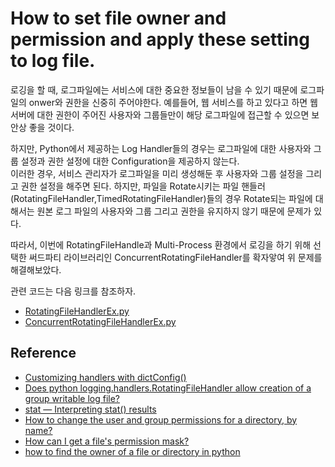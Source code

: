# How to set file owner and permission and apply these setting to log file.

로깅을 할 때, 로그파일에는 서비스에 대한 중요한 정보들이 남을 수 있기 때문에 로그파일의 onwer와 권한을 신중히 주어야한다.
예를들어, 웹 서비스를 하고 있다고 하면 웹 서버에 대한 권한이 주어진 사용자와 그룹들만이 해당 로그파일에 접근할 수 있으면 보안상 좋을 것이다.  

하지만, Python에서 제공하는 Log Handler들의 경우는 로그파일에 대한 사용자와 그룹 설정과 권한 설정에 대한 Configuration을 제공하지 않는다.  
이러한 경우, 서비스 관리자가 로그파일을 미리 생성해둔 후 사용자와 그룹 설정을 그리고 권한 설정을 해주면 된다. 하지만, 파일을 Rotate시키는 파일 핸들러(RotatingFileHandler,TimedRotatingFileHandler)들의 경우 Rotate되는 파일에 대해서는 원본 로그 파일의 사용자와 그룹 그리고 권한을 유지하지 않기 때문에 문제가 있다.  

따라서, 이번에 RotatingFileHandle과 Multi-Process 환경에서 로깅을 하기 위해 선택한 써드파티 라이브러리인 ConcurrentRotatingFileHandler를 확자앟여 위 문제를 해결해보았다.  

관련 코드는 다음 링크를 참조하자. 

* [RotatingFileHandlerEx.py](./src/RotatingFileHandlerEx.py)
* [ConcurrentRotatingFileHandlerEx.py](./src/ConcurrentRotatingFileHandlerEx.py)

## Reference

* [Customizing handlers with dictConfig()
](https://docs.python.org/2/howto/logging-cookbook.html#customizing-handlers-with-dictconfig)
* [Does python logging.handlers.RotatingFileHandler allow creation of a group writable log file?](https://stackoverflow.com/questions/1407474/does-python-logging-handlers-rotatingfilehandler-allow-creation-of-a-group-writa)
* [stat — Interpreting stat() results](https://docs.python.org/2/library/stat.html#module-stat)
* [How to change the user and group permissions for a directory, by name?
](https://stackoverflow.com/questions/5994840/how-to-change-the-user-and-group-permissions-for-a-directory-by-namej)
* [How can I get a file's permission mask?
](https://stackoverflow.com/questions/5337070/how-can-i-get-a-files-permission-mask)
* [how to find the owner of a file or directory in python
](https://stackoverflow.com/questions/1830618/how-to-find-the-owner-of-a-file-or-directory-in-python)